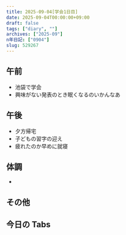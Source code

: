 ```yaml
---
title: 2025-09-04[学会1日目]
date: 2025-09-04T00:00:00+09:00
draft: false
tags: ["diary", ""]
archives: ["2025-09"]
n年日記: ["0904"]
slug: 529267
---
```


## 午前

- 池袋で学会
- 興味がない発表のとき眠くなるのいかんなあ

## 午後

- 夕方帰宅
- 子どもの習字の迎え
- 疲れたのか早めに就寝

## 体調

-

## その他

## 今日の Tabs
